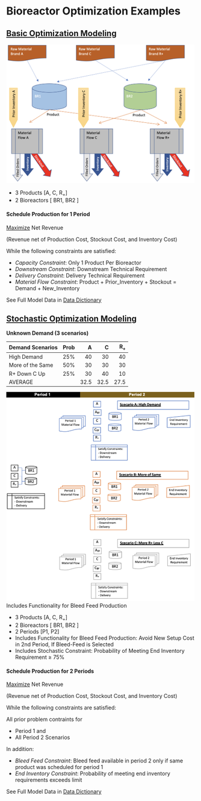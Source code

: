 # Bioreactor Optimization Examples

## [Basic Optimization Modeling](BioReactorSingleBatch/build_model.py)
<img src="./docs/OnePeriodModel.png" alt="pictorial" width="500"/><br>
- 3 Products [A, C, R<sub>+</sub>]
- 2 Bioreactors [ BR1, BR2 ]

#### Schedule Production for 1 Period
<u>Maximize</u> Net Revenue

(Revenue net of Production Cost, Stockout Cost, and Inventory Cost)

While the following constraints are satisfied:

- *Capacity Constraint*: Only 1 Product Per Bioreactor
- *Downstream Constraint*: Downstream Technical Requirement
- *Delivery Constraint*: Delivery Technical Requirement
- *Material Flow Constraint*: Product + Prior_Inventory + Stockout = Demand + New_Inventory

See Full Model Data in [Data Dictionary](BioReactorSingleBatch/model_data.yml)

## [Stochastic Optimization Modeling](BioReactorTwoBatch/build_model_2stg.py)
**Unknown Demand (3 scenarios)**<br>

| Demand Scenarios | Prob |  A   | C   | R<sub>+</sub> |
| ---------------- | :---:| ---: | ---:| ---:|
| High Demand      | 25%  | 40   | 30  | 40  |
| More of the Same | 50%  | 30   | 30  | 30  |
| R+ Down C Up     | 25%  | 30   | 40  | 10  |
| AVERAGE	       |      |32.5  |32.5 |27.5 |

<img src="./docs/TwoPeriodModel.png" alt="pictorial" width="500"/><br>
Includes Functionality for Bleed Feed Production

- 3 Products [A, C, R<sub>+</sub>]
- 2 Bioreactors [ BR1, BR2 ]
- 2 Periods [P1, P2]
- Includes Functionality for Bleed Feed Production: Avoid New Setup Cost in 2nd Period, If Bleed-Feed is Selected
- Includes Stochastic Constraint: Probability of Meeting End Inventory Requirement $\geq$ 75%

#### Schedule Production for 2 Periods
<u>Maximize</u> Net Revenue

(Revenue net of Production Cost, Stockout Cost, and Inventory Cost)

While the following constraints are satisfied:

All prior problem contraints for

- Period 1 and
- All Period 2 Scenarios

In addition:

- *Bleed Feed Constraint*: Bleed feed available in period 2 only if same product was scheduled for period 1
- *End Inventory Constraint*: Probability of meeting end inventory requirements exceeds limit


See Full Model Data in [Data Dictionary](BioReactorTwoBatch/model_data_2stg.yml)

